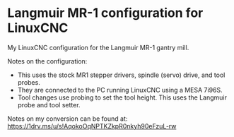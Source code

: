 # Langmuir MR-1 configuration for LinuxCNC

My LinuxCNC configuration for the Langmuir MR-1 gantry mill.

Notes on the configuration:
* This uses the stock MR1 stepper drivers, spindle (servo) drive, and tool probes.
* They are connected to the PC running LinuxCNC using a MESA 7i96S.
* Tool changes use probing to set the tool height.  This uses the Langmuir probe and tool setter.

Notes on my conversion can be found at: https://1drv.ms/u/s!AqokoOqNPTKZkpR0nkyh90eFzuL-rw

